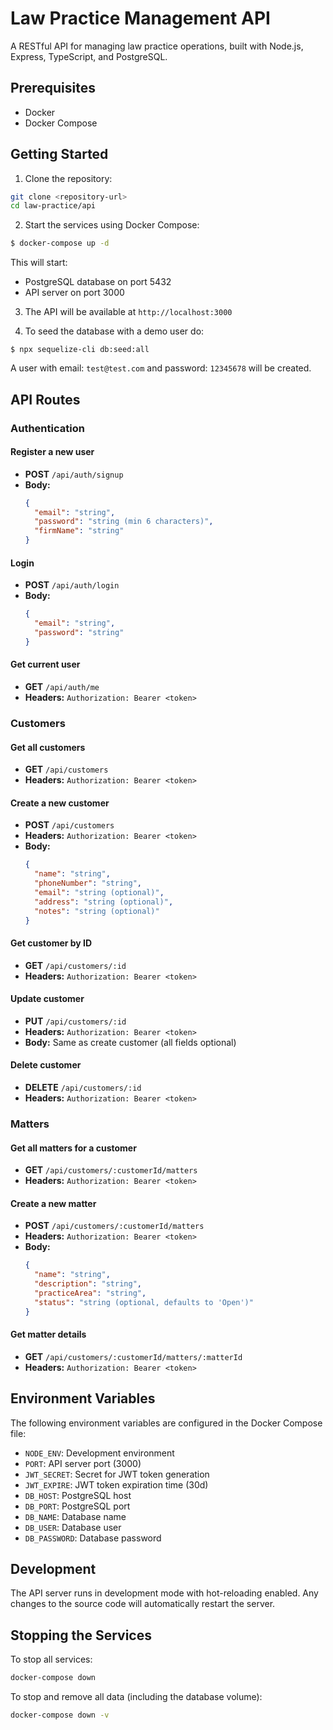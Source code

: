 # Law Practice Management API

A RESTful API for managing law practice operations, built with Node.js, Express, TypeScript, and PostgreSQL.

## Prerequisites

- Docker
- Docker Compose

## Getting Started

1. Clone the repository:

```bash
git clone <repository-url>
cd law-practice/api
```

2. Start the services using Docker Compose:

```bash
$ docker-compose up -d
```

This will start:

- PostgreSQL database on port 5432
- API server on port 3000

3. The API will be available at `http://localhost:3000`

4. To seed the database with a demo user do:

```
$ npx sequelize-cli db:seed:all
```

A user with email: `test@test.com` and password: `12345678` will be created.

## API Routes

### Authentication

#### Register a new user

- **POST** `/api/auth/signup`
- **Body:**
  ```json
  {
    "email": "string",
    "password": "string (min 6 characters)",
    "firmName": "string"
  }
  ```

#### Login

- **POST** `/api/auth/login`
- **Body:**
  ```json
  {
    "email": "string",
    "password": "string"
  }
  ```

#### Get current user

- **GET** `/api/auth/me`
- **Headers:** `Authorization: Bearer <token>`

### Customers

#### Get all customers

- **GET** `/api/customers`
- **Headers:** `Authorization: Bearer <token>`

#### Create a new customer

- **POST** `/api/customers`
- **Headers:** `Authorization: Bearer <token>`
- **Body:**
  ```json
  {
    "name": "string",
    "phoneNumber": "string",
    "email": "string (optional)",
    "address": "string (optional)",
    "notes": "string (optional)"
  }
  ```

#### Get customer by ID

- **GET** `/api/customers/:id`
- **Headers:** `Authorization: Bearer <token>`

#### Update customer

- **PUT** `/api/customers/:id`
- **Headers:** `Authorization: Bearer <token>`
- **Body:** Same as create customer (all fields optional)

#### Delete customer

- **DELETE** `/api/customers/:id`
- **Headers:** `Authorization: Bearer <token>`

### Matters

#### Get all matters for a customer

- **GET** `/api/customers/:customerId/matters`
- **Headers:** `Authorization: Bearer <token>`

#### Create a new matter

- **POST** `/api/customers/:customerId/matters`
- **Headers:** `Authorization: Bearer <token>`
- **Body:**
  ```json
  {
    "name": "string",
    "description": "string",
    "practiceArea": "string",
    "status": "string (optional, defaults to 'Open')"
  }
  ```

#### Get matter details

- **GET** `/api/customers/:customerId/matters/:matterId`
- **Headers:** `Authorization: Bearer <token>`

## Environment Variables

The following environment variables are configured in the Docker Compose file:

- `NODE_ENV`: Development environment
- `PORT`: API server port (3000)
- `JWT_SECRET`: Secret for JWT token generation
- `JWT_EXPIRE`: JWT token expiration time (30d)
- `DB_HOST`: PostgreSQL host
- `DB_PORT`: PostgreSQL port
- `DB_NAME`: Database name
- `DB_USER`: Database user
- `DB_PASSWORD`: Database password

## Development

The API server runs in development mode with hot-reloading enabled. Any changes to the source code will automatically restart the server.

## Stopping the Services

To stop all services:

```bash
docker-compose down
```

To stop and remove all data (including the database volume):

```bash
docker-compose down -v
```
